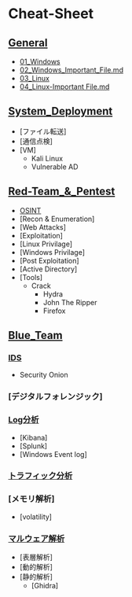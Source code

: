 # Cheat-Sheet
## [General](01_General/)
- [01_Windows](01_General/01_Windows.md)
- [02_Windows_Important_File.md](01_General/02_Windows_Important_File.md)
- [03_Linux](01_General/03_Linux.md)
- [04_Linux-Important File.md](01_General/04_Linux-Important_File.md)
## [System_Deployment](02_System_Deployment/)
- [ファイル転送]
- [通信点検]
- [VM]
  - Kali Linux
  - Vulnerable AD
## [Red-Team_&_Pentest](03_Red-Team_and_Pentest/)
- [OSINT](OSINT/)
- [Recon & Enumeration]
- [Web Attacks]
- [Exploitation]
- [Linux Privilage]
- [Windows Privilage]
- [Post Exploitation]
- [Active Directory]
- [Tools]
  - Crack
    - Hydra
    - John The Ripper
    - Firefox
## [Blue_Team](04_Blue-Team/)
### [IDS]()
- Security Onion
### [デジタルフォレンジック]
### [Log分析]()
- [Kibana]
- [Splunk]
- [Windows Event log]
### [トラフィック分析]()
### [メモリ解析]
- [volatility]

### [マルウェア解析](#)
- [表層解析]
- [動的解析]
- [静的解析]
  - [Ghidra]
